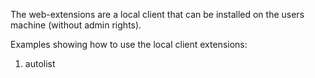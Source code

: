 <properties date="2016-06-24"
SortOrder="90"
/>

The web-extensions are a local client that can be installed on the users machine (without admin rights).

Examples showing how to use the local client extensions:

1. autolist
